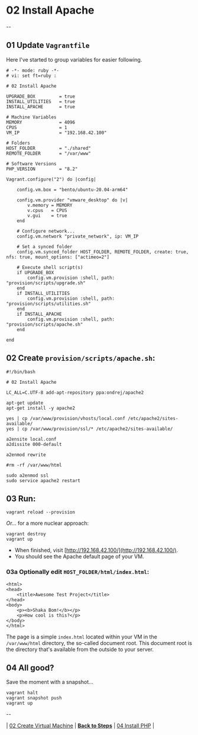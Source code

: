 # 02 Install Apache

--

## 01 Update `Vagrantfile`

Here I've started to group variables for easier following.

```
# -*- mode: ruby -*-
# vi: set ft=ruby :

# 02 Install Apache

UPGRADE_BOX         = true
INSTALL_UTILITIES   = true
INSTALL_APACHE      = true

# Machine Variables
MEMORY              = 4096
CPUS                = 1
VM_IP               = "192.168.42.100"

# Folders
HOST_FOLDER         = "./shared"
REMOTE_FOLDER       = "/var/www"

# Software Versions
PHP_VERSION         = "8.2"

Vagrant.configure("2") do |config|

	config.vm.box = "bento/ubuntu-20.04-arm64"

	config.vm.provider "vmware_desktop" do |v|
		v.memory = MEMORY
		v.cpus   = CPUS
		v.gui    = true
	end

	# Configure network...
	config.vm.network "private_network", ip: VM_IP

	# Set a synced folder
	config.vm.synced_folder HOST_FOLDER, REMOTE_FOLDER, create: true, nfs: true, mount_options: ["actimeo=2"]

	# Execute shell script(s)
	if UPGRADE_BOX
		config.vm.provision :shell, path: "provision/scripts/upgrade.sh"
	end
	if INSTALL_UTILITIES
		config.vm.provision :shell, path: "provision/scripts/utilities.sh"
	end
	if INSTALL_APACHE
		config.vm.provision :shell, path: "provision/scripts/apache.sh"
	end

end
```

## 02 Create `provision/scripts/apache.sh`:

```
#!/bin/bash

# 02 Install Apache

LC_ALL=C.UTF-8 add-apt-repository ppa:ondrej/apache2

apt-get update
apt-get install -y apache2

yes | cp /var/www/provision/vhosts/local.conf /etc/apache2/sites-available/
yes | cp /var/www/provision/ssl/* /etc/apache2/sites-available/

a2ensite local.conf
a2dissite 000-default

a2enmod rewrite

#rm -rf /var/www/html

sudo a2enmod ssl
sudo service apache2 restart
```

## 03 Run:

```
vagrant reload --provision
```

*Or...* for a more nuclear approach:

```
vagrant destroy
vagrant up
```

* When finished, visit [http://192.168.42.100/](http://192.168.42.100/).
* You should see the Apache default page of your VM.

### 03a **Optionally** edit `HOST_FOLDER/html/index.html`:

```
<html>
<head>
	<title>Awesome Test Project</title>
</head>
<body>
	<p><b>Shaka Bom!</b></p>
	<p>How cool is this?</p>
</body>
</html>
```
The page is a simple `index.html` located within your VM in the `/var/www/html` directory, the so-called document root. This document root is the directory that's available from the outside to your server.

## 04 All good?

Save the moment with a snapshot...

```
vagrant halt
vagrant snapshot push
vagrant up
```

--

<!-- 03 Install Apache -->
| [02 Create Virtual Machine](./02_Create_Virtual_Machine.md)
| [**Back to Steps**](../README.md)
| [04 Install PHP](./04_Install_PHP.md)
|
